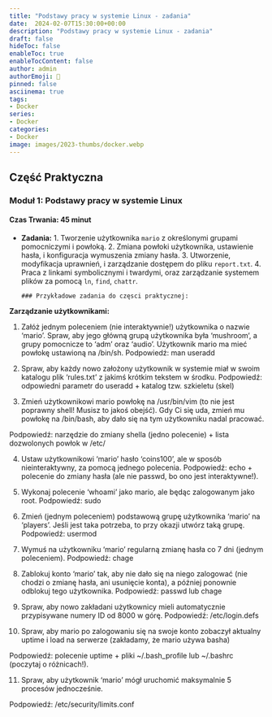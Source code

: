 ```yaml
---
title: "Podstawy pracy w systemie Linux - zadania"
date:  2024-02-07T15:30:00+00:00
description: "Podstawy pracy w systemie Linux - zadania"
draft: false
hideToc: false
enableToc: true
enableTocContent: false
author: admin
authorEmoji: 🐧
pinned: false
asciinema: true
tags:
- Docker
series:
- Docker
categories:
- Docker
image: images/2023-thumbs/docker.webp
---
```

## Część Praktyczna
### Moduł 1: Podstawy pracy w systemie Linux
#### Czas Trwania: 45 minut

- **Zadania:**
      1. Tworzenie użytkownika `mario` z określonymi grupami pomocniczymi i powłoką.
      2. Zmiana powłoki użytkownika, ustawienie hasła, i konfiguracja wymuszenia zmiany hasła.
      3. Utworzenie, modyfikacja uprawnień, i zarządzanie dostępem do pliku `report.txt`.
      4. Praca z linkami symbolicznymi i twardymi, oraz zarządzanie systemem plików za pomocą `ln`, `find`, `chattr`.

      ### Przykładowe zadania do częsci praktycznej:

**Zarządzanie użytkownikami:**

1. Załóż jednym poleceniem (nie interaktywnie!) użytkownika o nazwie ‘mario’. Spraw, aby jego główną grupą użytkownika była ‘mushroom‘, a grupy pomocnicze to ‘adm’ oraz ‘audio’. Użytkownik mario ma mieć powłokę ustawioną na /bin/sh.
Podpowiedź: man useradd

2. Spraw, aby każdy nowo założony użytkownik w systemie miał w swoim katalogu plik ‘rules.txt’ z jakimś krótkim tekstem w środku. Podpowiedź: odpowiedni parametr do useradd + katalog tzw. szkieletu (skel)

3. Zmień użytkownikowi mario powłokę na /usr/bin/vim (to nie jest poprawny shell! Musisz to jakoś obejść). Gdy Ci się uda, zmień mu powłokę na /bin/bash, aby dało się na tym użytkowniku nadal pracować.

Podpowiedź: narzędzie do zmiany shella (jedno polecenie) + lista dozwolonych powłok w /etc/

4. Ustaw użytkownikowi ‘mario’ hasło ‘coins100’, ale w sposób nieinteraktywny, za pomocą jednego polecenia.
Podpowiedź: echo + polecenie do zmiany hasła (ale nie passwd, bo ono jest interaktywne!).

5. Wykonaj polecenie ‘whoami’ jako mario, ale będąc zalogowanym jako root.
Podpowiedź: sudo

6. Zmień (jednym poleceniem) podstawową grupę użytkownika ‘mario’ na ‘players’. Jeśli jest taka potrzeba, to przy okazji utwórz taką grupę.
Podpowiedź: usermod

7. Wymuś na użytkowniku ‘mario’ regularną zmianę hasła co 7 dni (jednym poleceniem).
Podpowiedź: chage

8. Zablokuj konto ‘mario’ tak, aby nie dało się na niego zalogować (nie chodzi o zmianę hasła, ani usunięcie konta), a później ponownie odblokuj tego użytkownika.
Podpowiedź: passwd lub chage

9. Spraw, aby nowo zakładani użytkownicy mieli automatycznie przypisywane numery ID od 8000 w górę.
Podpowiedź: /etc/login.defs

10. Spraw, aby mario po zalogowaniu się na swoje konto zobaczył aktualny uptime i load na serwerze (zakładamy, że mario używa basha)

Podpowiedź: polecenie uptime + pliki ~/.bash_profile lub ~/.bashrc (poczytaj o różnicach!).

11. Spraw, aby użytkownik ‘mario’ mógł uruchomić maksymalnie 5 procesów
jednocześnie.

Podpowiedź: /etc/security/limits.conf